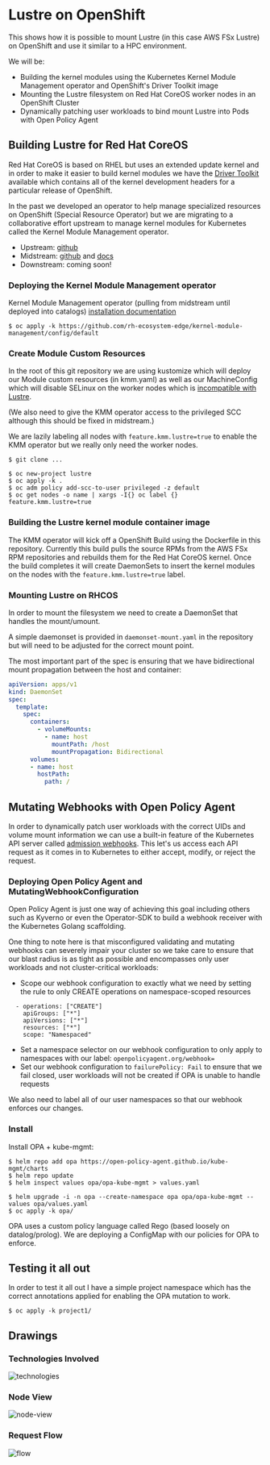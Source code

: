 # Lustre on OpenShift

This shows how it is possible to mount Lustre (in this case AWS FSx Lustre) on
OpenShift and use it similar to a HPC environment.

We will be:

- Building the kernel modules using the Kubernetes Kernel Module Management operator
and OpenShift's Driver Toolkit image
- Mounting the Lustre filesystem on Red Hat CoreOS worker nodes in an OpenShift Cluster
- Dynamically patching user workloads to bind mount Lustre into Pods with Open Policy Agent

## Building Lustre for Red Hat CoreOS

Red Hat CoreOS is based on RHEL but uses an extended update kernel and in order to make
it easier to build kernel modules we have the [Driver Toolkit](https://docs.openshift.com/container-platform/4.12/hardware_enablement/he-driver-toolkit.html) available which contains
all of the kernel development headers for a particular release of OpenShift.

In the past we developed an operator to help manage specialized resources on OpenShift
(Special Resource Operator) but we are migrating to a collaborative effort upstream to
manage kernel modules for Kubernetes called the Kernel Module Management operator.

* Upstream: [github](https://github.com/kubernetes-sigs/kernel-module-management)
* Midstream: [github](https://github.com/rh-ecosystem-edge/kernel-module-management) and [docs](https://openshift-kmm.netlify.app/)
* Downstream: coming soon!

### Deploying the Kernel Module Management operator

Kernel Module Management operator (pulling from midstream until deployed into catalogs) [installation documentation](https://github.com/rh-ecosystem-edge/kernel-module-management/blob/main/docs/mkdocs/documentation/install.md)

```
$ oc apply -k https://github.com/rh-ecosystem-edge/kernel-module-management/config/default
```

### Create Module Custom Resources

In the root of this git repository we are using kustomize which will deploy our Module custom resources (in kmm.yaml)
as well as our MachineConfig which will disable SELinux on the worker nodes which is [incompatible with Lustre](https://access.redhat.com/solutions/31981).

(We also need to give the KMM operator access to the privileged SCC although this should be fixed in midstream.)

We are lazily labeling all nodes with `feature.kmm.lustre=true` to enable the KMM operator but we really only
need the worker nodes.

```
$ git clone ...

$ oc new-project lustre
$ oc apply -k .
$ oc adm policy add-scc-to-user privileged -z default
$ oc get nodes -o name | xargs -I{} oc label {} feature.kmm.lustre=true
```

### Building the Lustre kernel module container image

The KMM operator will kick off a OpenShift Build using the Dockerfile in this repository. Currently this build pulls
the source RPMs from the AWS FSx RPM repositories and rebuilds them for the Red Hat CoreOS kernel. Once the build
completes it will create DaemonSets to insert the kernel modules on the nodes with the `feature.kmm.lustre=true` label.

### Mounting Lustre on RHCOS

In order to mount the filesystem we need to create a DaemonSet that handles the mount/umount.

A simple daemonset is provided in `daemonset-mount.yaml` in the repository but will need to be adjusted for the correct
mount point.

The most important part of the spec is ensuring that we have bidirectional mount propagation between the host and container:

```yaml
apiVersion: apps/v1
kind: DaemonSet
spec:
  template:
    spec:
      containers:
        - volumeMounts:
          - name: host
            mountPath: /host
            mountPropagation: Bidirectional
      volumes:
      - name: host
        hostPath:
          path: /
```

## Mutating Webhooks with Open Policy Agent

In order to dynamically patch user workloads with the correct UIDs and volume mount information
we can use a built-in feature of the Kubernetes API server called [admission webhooks](https://kubernetes.io/docs/reference/access-authn-authz/extensible-admission-controllers/).
This let's us access each API request as it comes in to Kubernetes to either accept,
modify, or reject the request.

### Deploying Open Policy Agent and MutatingWebhookConfiguration

Open Policy Agent is just one way of achieving this goal including others such as Kyverno or even the Operator-SDK to
build a webhook receiver with the Kubernetes Golang scaffolding.

One thing to note here is that misconfigured validating and mutating webhooks can severely impair your cluster so we
take care to ensure that our blast radius is as tight as possible and encompasses only user workloads and not cluster-critical workloads:

- Scope our webhook configuration to exactly what we need by setting the rule to only CREATE operations on namespace-scoped resources

```
  - operations: ["CREATE"]
    apiGroups: ["*"]
    apiVersions: ["*"]
    resources: ["*"]
    scope: "Namespaced"
```
- Set a namespace selector on our webhook configuration to only apply to namespaces with our label: `openpolicyagent.org/webhook=`
- Set our webhook configuration to `failurePolicy: Fail` to ensure that we fail closed, user workloads will not be created if OPA is unable to handle requests 

We also need to label all of our user namespaces so that our webhook enforces our changes.

### Install

Install OPA + kube-mgmt:

```
$ helm repo add opa https://open-policy-agent.github.io/kube-mgmt/charts
$ helm repo update
$ helm inspect values opa/opa-kube-mgmt > values.yaml

$ helm upgrade -i -n opa --create-namespace opa opa/opa-kube-mgmt --values opa/values.yaml
$ oc apply -k opa/
```

OPA uses a custom policy language called Rego (based loosely on datalog/prolog). We are deploying a ConfigMap with our
policies for OPA to enforce.

## Testing it all out

In order to test it all out I have a simple project namespace which has the correct annotations applied for enabling
the OPA mutation to work.

```
$ oc apply -k project1/
```

## Drawings

### Technologies Involved

![technologies](img/technologies.jpg)

### Node View

![node-view](img/node-view2.jpg)


### Request Flow

![flow](img/flow.jpg)